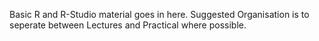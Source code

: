 Basic R and R-Studio material goes in here. Suggested Organisation is to seperate between Lectures and Practical where possible.